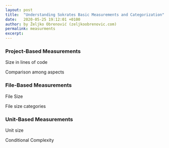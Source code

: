 ```yaml
---
layout: post
title:  "Understanding Sokrates Basic Measurements and Categorization"
date:   2020-05-25 19:12:01 +0100
author: by Željko Obrenović (zeljkoobrenovic.com)
permalink: measurments
excerpt:
---
```


### Project-Based Measurements

Size in lines of code

Comparison among aspects

### File-Based Measurements

File Size

File size categories


### Unit-Based Measurements

Unit size

Conditional Complexity
